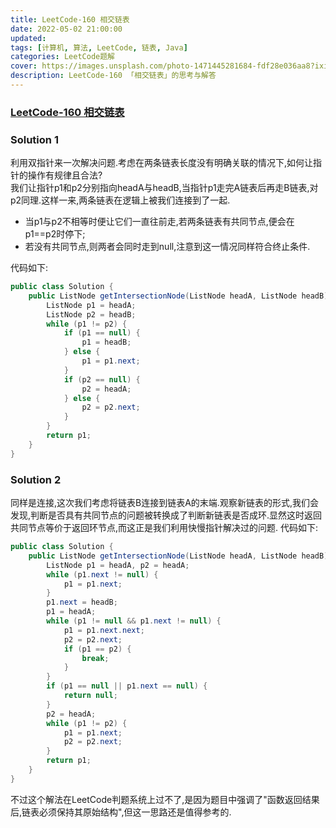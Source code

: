 ```yaml
---
title: LeetCode-160 相交链表
date: 2022-05-02 21:00:00
updated:
tags: [计算机, 算法, LeetCode, 链表, Java]
categories: LeetCode题解
cover: https://images.unsplash.com/photo-1471445281684-fdf28e036aa8?ixid=MnwxMTI1OHwwfDF8cmFuZG9tfHx8fHx8fHx8MTY1MTQ4ODcxMw&ixlib=rb-1.2.1&q=85&w=1920
description: LeetCode-160 「相交链表」的思考与解答
---
```

### [LeetCode-160 相交链表](https://leetcode.cn/problems/intersection-of-two-linked-lists/)

### Solution 1
利用双指针来一次解决问题.考虑在两条链表长度没有明确关联的情况下,如何让指针的操作有规律且合法?  
我们让指针p1和p2分别指向headA与headB,当指针p1走完A链表后再走B链表,对p2同理.这样一来,两条链表在逻辑上被我们连接到了一起.
- 当p1与p2不相等时便让它们一直往前走,若两条链表有共同节点,便会在p1==p2时停下;
- 若没有共同节点,则两者会同时走到null,注意到这一情况同样符合终止条件.

代码如下:
```Java
public class Solution {
    public ListNode getIntersectionNode(ListNode headA, ListNode headB) {
        ListNode p1 = headA;
        ListNode p2 = headB;
        while (p1 != p2) {
            if (p1 == null) {
                p1 = headB;
            } else {
                p1 = p1.next;
            }
            if (p2 == null) {
                p2 = headA;
            } else {
                p2 = p2.next;
            }
        }
        return p1;
    }
}
```
### Solution 2
同样是连接,这次我们考虑将链表B连接到链表A的末端.观察新链表的形式,我们会发现,判断是否具有共同节点的问题被转换成了判断新链表是否成环.显然这时返回共同节点等价于返回环节点,而这正是我们利用快慢指针解决过的问题.
代码如下:
```Java
public class Solution {
    public ListNode getIntersectionNode(ListNode headA, ListNode headB) {
        ListNode p1 = headA, p2 = headA;
        while (p1.next != null) {
            p1 = p1.next;
        }
        p1.next = headB;
        p1 = headA;
        while (p1 != null && p1.next != null) {
            p1 = p1.next.next;
            p2 = p2.next;
            if (p1 == p2) {
                break;
            }
        }
        if (p1 == null || p1.next == null) {
            return null;
        }
        p2 = headA;
        while (p1 != p2) {
            p1 = p1.next;
            p2 = p2.next;
        }
        return p1;
    }
}
```
不过这个解法在LeetCode判题系统上过不了,是因为题目中强调了"函数返回结果后,链表必须保持其原始结构",但这一思路还是值得参考的.